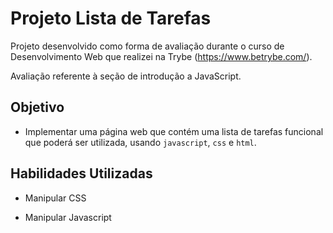 # Projeto Lista de Tarefas

Projeto desenvolvido como forma de avaliação durante o curso de Desenvolvimento Web que realizei na Trybe (https://www.betrybe.com/).

Avaliação referente à seção de introdução a JavaScript.

## Objetivo

- Implementar uma página web que contém uma lista de tarefas funcional que poderá ser utilizada, usando `javascript`, `css` e `html`.

## Habilidades Utilizadas

- Manipular CSS

- Manipular Javascript

